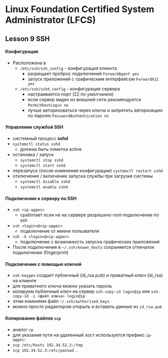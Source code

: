 # Linux Foundation Certified System Administrator (LFCS)

## Lesson 9 SSH

#### Конфигурация

* Расположена в 
    - `/etc/ssh/ssh_config` - конфигурация клиента
        + разрещает проброс подключений `ForwardAgent yes`
        + запуск приложений с графическим интерфейсом `ForwardX11 yes`
    - `/etc/ssh/sshd_config` - конфигурация сервера
        + настраивается порт (22 по умолчанию)
        + если сервер виден из внешней сети рекомендуется `PermitRootLogin no`
        + лучше авторизоваться через ключи и запретить авторизацию по паролю `PasswordAuthentication no`

#### Управление службой SSH

* системный процесс **sshd**
* `systemctl status sshd`
    - должна быть пометка active
* остановка / запуск
    - `systemctl stop sshd`
    - `systemctl start sshd`
* перезапуск (после изменения конфигурации) `systemctl restart sshd`
* отключение / включение запуска службы при загрузке системы
    - `systemctl disable sshd`
    - `systemctl enable sshd`

#### Подключение к серверу по SSH

* `ssh <ip-адрес>`
    - сработает если не на сервере разрешено root-подключение по ssh
* `ssh <login>@<ip-адрес>`
    - подключение от имени пользвателя
* `ssh -X <login>@<ip-адрес>`
    - подключение с возможность запуска графических приложений
* После подключения в `~/.ssh/known_hosts` сохраняется отпечаток подключения (fingerprint)

#### Подключение с помощью ключей

* `ssh-keygen` создает публичный (id_rsa.pub) и приватный ключ (id_rsa) на клиенте
* для приватного ключа можно указать пароль
* копируем публичный ключ на сервер `ssh-copy-id login@ip` или `ssh-copy-id -i <файл ключа> login@ip`
* этим изменяем файл `~/.ssh/authorized_keys`
* можно просто редактором открыть и вставить данные из `id_rsa.pub`

#### Копирование файлов `scp`

* аналог `cp`
* для указания пути на удаленный хост используется префикс `ip-адрес:`
* `scp /etc/hosts 192.34.52.3:/tmp`
* `scp 192.34.52.3:/etc/passwd .`
